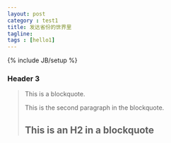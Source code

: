 ```yaml
---
layout: post
category : test1
title: 发达省份的世界里
tagline: 
tags : [hello1]
---
```

{% include JB/setup %}

### Header 3

> This is a blockquote.
> 
> This is the second paragraph in the blockquote.
>
> ## This is an H2 in a blockquote

